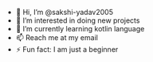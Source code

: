 - 👋 Hi, I’m @sakshi-yadav2005
- 👀 I’m interested in doing new projects
- 🌱 I’m currently learning kotlin language 
- 📫 Reach me at my email 
- ⚡ Fun fact: I am just a beginner 

<!---
sakshi-yadav2005/sakshi-yadav2005 is a ✨ special ✨ repository because its `README.md` (this file) appears on your GitHub profile.
You can click the Preview link to take a look at your changes.
--->
